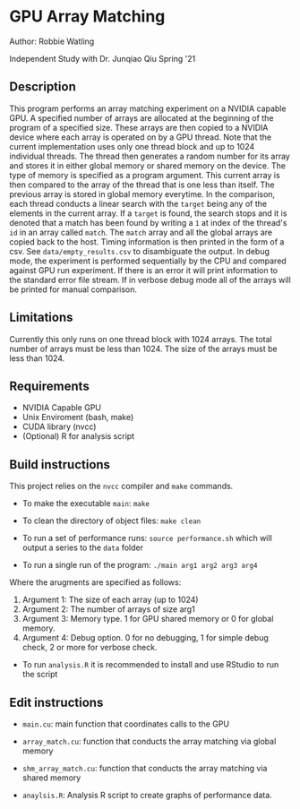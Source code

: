 # GPU Array Matching

Author: Robbie Watling

Independent Study with Dr. Junqiao Qiu Spring '21

## Description
This program performs an array matching experiment on a NVIDIA capable GPU. A specified number of arrays are allocated at the beginning of the program of a specified size. These arrays are then copied to a NVIDIA device where each array is operated on by a GPU thread. Note that the current implementation uses only one thread block and up to 1024 individual threads. The thread then generates a random number for its array and stores it in either global memory or shared memory on the device. The type of memory is specified as a program argument. This current array is then compared to the array of the thread that is one less than itself. The previous array is stored in global memory everytime. In the comparison, each thread conducts a linear search with the `target` being any of the elements in the current array. If a `target` is found, the search stops and it is denoted that a match has been found by writing a `1` at index of the thread's `id` in an array called `match`. The `match` array and all the global arrays are copied back to the host. Timing information is then printed in the form of a csv. See `data/empty_results.csv` to disambiguate the output. In debug mode, the experiment is performed sequentially by the CPU and compared against GPU run experiment. If there is an error it will print information to the standard error file stream. If in verbose debug mode all of the arrays will be printed for manual comparison.

## Limitations
Currently this only runs on one thread block with 1024 arrays.
The total number of arrays must be less than 1024.
The size of the arrays must be less than 1024.

## Requirements
* NVIDIA Capable GPU
* Unix Enviroment (bash, make)
* CUDA library (nvcc)
* (Optional) R for analysis script

## Build instructions
This project relies on the `nvcc` compiler and `make` commands.

* To make the executable `main`:
`make`

* To clean the directory of object files:
`make clean`

* To run a set of performance runs:
`source performance.sh`
which will output a series to the `data` folder

* To run a single run of the program:
`./main arg1 arg2 arg3 arg4`

Where the arugments are specified as follows:
1) Argument 1: The size of each array (up to 1024)
2) Argument 2: The number of arrays of size arg1
3) Argument 3: Memory type. 1 for GPU shared memory or 0 for global memory.
4) Argument 4: Debug option. 0 for no debugging, 1 for simple debug check, 2 or more for verbose check.

* To run `analysis.R` it is recommended to install and use RStudio to run the script

## Edit instructions
* `main.cu`: main function that coordinates calls to the GPU
* `array_match.cu`: function that conducts the array matching via global memory

* `shm_array_match.cu`: function that conducts the array matching via shared memory

* `anaylsis.R`: Analysis R script to create graphs of performance data.
